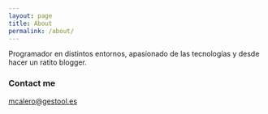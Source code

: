 ```yaml
---
layout: page
title: About
permalink: /about/
---
```


Programador en distintos entornos, apasionado de las tecnologías y desde hacer un ratito blogger.

### Contact me

[mcalero@gestool.es](mailto:mcalero@gestool.es)
